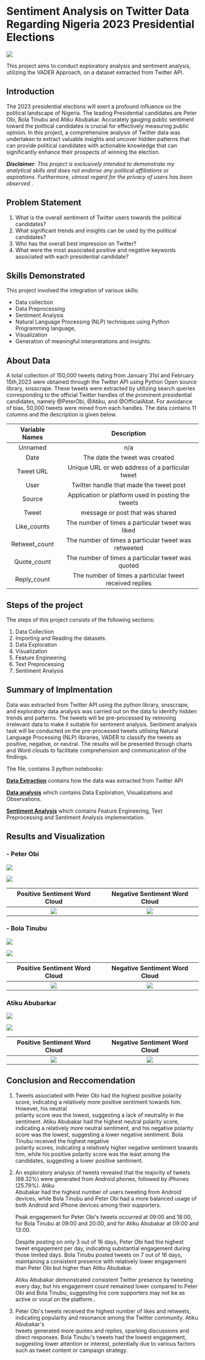 # Sentiment Analysis on Twitter Data Regarding Nigeria 2023 Presidential Elections
![](elections.jpg)


This project aims to conduct exploratory analysis and sentiment analysis, utilizing the VADER Approach, on a  dataset extracted from Twitter API.

## Introduction

The 2023 presidential elections will exert a profound influence on the political landscape of Nigeria. The leading Presidential candidates are Peter Obi, Bola Tinubu and Atiku Abubakar. Accurately gauging public sentiment toward the political candidates is crucial for effectively measuring public opinion. In this project, a comprehensive analysis of Twitter data was undertaken to extract valuable insights and uncover hidden patterns that can provide political candidates with actionable knowledge that can significantly enhance their prospects of winning the election.


**_Disclaimer_**: _This project is exclusively intended to demonstrate my analytical skills and does not endorse any political affiliations or aspirations. Furthermore, utmost regard for the privacy of users has been observed_
.

## Problem Statement
1. What is the overall sentiment of Twitter users towards the political candidates?
2. What significant trends and insights can be used by the political candidates?
3. Who has the overall best impression on Twitter?
4. What were the most associated positive and negative keywords associated with each presidential candidate?



## Skills Demonstrated 

This project involved the integration of various skills:
- Data collection
- Data Preprocessing
- Sentiment Analysis
- Natural Language Processing (NLP) techniques using Python Programming language, 
- Visualization
- Generation of meaningful interpretations and insights.

## About Data
A total collection of 150,000 tweets dating from January 31st and February 15th,2023  were obtained through the Twitter API using Python Open source library, snsscrape. These tweets were extracted by utilizing search queries corresponding to the official Twitter handles of the prominent presidential candidates, namely @PeterObi, @Atiku, and @OfficialAbat. For avoidance of bias, 50,000 tweets were mined from each handles. The data contains 11 columns and the description is given below. 

Variable Names  |  Description
:--------------:|:---------------------------------------------------:
Unnamed         | n/a
Date            | The date the tweet was created
Tweet URL       |  Unique URL or web address of a particular tweet
User            |  Twitter handle that made the tweet post
Source          |  Application or platform used in posting the tweets
Tweet           |  message or post that was shared
Like_counts     |  The number of times a particular tweet was liked
Retweet_count   |  The number of times a particular tweet was retweeted
Quote_count     |  The number of times a particular tweet was quoted
Reply_count     |  The number of times a particular tweet received replies


## Steps of the project

The steps of this project consists of the following sections:

1. Data Collection
2. Importing and Reading the datasets.
3. Data Exploration
4. Visualization
5. Feature Engineering
6. Text Preprocessing
7. Sentiment Analysis

## Summary of  Implmentation

Data was extracted from Twitter API using the python library, snsscrape, and exploratory data analysis was  carried out on the data to identify hidden trends and patterns. The tweets will be pre-processed by removing irrelevant data to make it suitable for sentiment analysis.
Sentiment analysis task will be conducted on the pre-processed tweets utilising Natural Language Processing (NLP) libraries, VADER  to classify the tweets as positive, negative, or neutral. The results will be presented through charts and Word clouds to facilitate comprehension and communication of the findings.

The file, contains 3 python notebooks: 

**[Data Extraction](https://github.com/ObaroJoseph/Sentiment-Analysis/blob/main/Data%20Extraction.ipynb)** contains how the data was extracted from Twitter API

**[Data analysis](https://github.com/ObaroJoseph/Sentiment-Analysis/blob/main/Data%20analysis.ipynb)** which contains Data Exploration, Visualizations and Observations.

**[Sentiment Analysis](https://github.com/ObaroJoseph/Sentiment-Analysis/blob/main/Sentiment%20Analysis.ipynb)** which contains Feature Engineering, Text Preprocessing and Sentiment Analysis implementation. 

## Results and Visualization


### - Peter Obi
![](Peter_Obi.jpg)

 ![](Polarity_distribution_peter_obi.png)
 
 
 
 Positive Sentiment Word Cloud             |    Negative Sentiment Word Cloud
:-----------------------------------------:|:----------------------------------------------: 
   ![](positive_word_cloud_Peter_Obi.png)  |   ![](negative_word_cloud_Peter_Obi.png)             



### - Bola Tinubu

![](Bola_Tinubu.jpg)

![](Polarity_distribution_Bola_Tinubu.png)


 
 Positive Sentiment Word Cloud              |    Negative Sentiment Word Cloud
:------------------------------------------:|:----------------------------------------------: 
   ![](positive_word_cloud_Bola_Tinubu.png) |   ![](negative_word_cloud_Bola_Tinubu.png)             



### Atiku Abubarkar

![](Atiku_Abubakar.jpg)

![](Polarity_distribution_Atiku_Abubakar.png)


 Positive Sentiment Word Cloud                 |    Negative Sentiment Word Cloud
:---------------------------------------------:|:----------------------------------------------: 
   ![](positive_word_cloud_Atiku_Abubakar.png) |   ![](negative_word_cloud_Atiku_Abubakar.png) 
   
   
 ## Conclusion and Reccomendation
 
1. Tweets associated with Peter Obi had the highest positive polarity score, indicating a relatively more positive sentiment towards him. However, his neutral  
   polarity score was the lowest, suggesting a lack of neutrality in the sentiment. Atiku Abubakar had the highest neutral polarity score, indicating a relatively    more neutral sentiment, and his negative polarity score was the lowest, suggesting a lower negative sentiment. Bola Tinubu received the highest negative       
   polarity scores, indicating a relatively higher negative sentiment towards him, while his positive polarity score was the least among the candidates, 
   suggesting a lower positive sentiment.
   
2. An exploratory analysis of tweets revealed that the majority of tweets (68.32%) were generated from Android phones, followed by iPhones (25.79%). Atiku   
   Abubakar had the highest number of users tweeting from Android devices, while Bola Tinubu and Peter Obi had a more balanced usage of both Android and iPhone 
   devices among their supporters.

   Peak engagement for Peter Obi's tweets occurred at 09:00 and 18:00, for Bola Tinubu at 09:00 and 20:00, and for Atiku Abubakar at 09:00 and 13:00.

   Despite posting on only 3 out of 16 days, Peter Obi had the highest tweet engagement per day, indicating substantial engagement during those limited days. Bola    Tinubu posted tweets on 7 out of 16 days, maintaining a consistent presence with relatively lower engagement than Peter Obi but higher than Atiku Abubakar.

   Atiku Abubakar demonstrated consistent Twitter presence by tweeting every day, but his engagement count remained lower compared to Peter Obi and Bola Tinubu,      suggesting his core supporters may not be as active or vocal on the platform..
   
   
  3. Peter Obi's tweets received the highest number of likes and retweets, indicating popularity and resonance among the Twitter community. Atiku Abubakar's   
     tweets generated more quotes and replies, sparking discussions and direct responses. Bola Tinubu's tweets had the lowest engagement, suggesting lower 
     attention or interest, potentially due to various factors such as tweet content or campaign strategy. 
   
   
   
   
   
   
   
   
   
   
   
   
   
   
   
   
   
   
   
   
   










